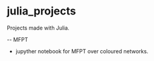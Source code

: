 # julia_projects
Projects made with Julia.

-- MFPT
- jupyther notebook for MFPT over coloured networks.
